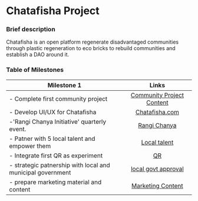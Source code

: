 # Chatafisha Project
### Brief description
Chatafisha is an open platform regenerate disadvantaged communities through plastic regeneration to eco bricks to rebuild communities and establish a DAO around it.


### Table of Milestones

| Milestone 1                                    | Links         | 
| -----------------------------------------------|:-------------:|
| - Complete first community project             | [Community Project Content](https://drive.google.com/folderview?id=1pczTv3VYg5Bv87sYNKbizqCtXr7jYkyr) | 
| - Develop UI/UX for Chatafisha                 | [Chatafisha.com](https://chatafisha.com)     |   
| -'Rangi Chanya Initiative' quarterly event.    |  [Rangi Chanya](https://drive.google.com/file/d/1neOJ2ZazFoZUJxh70usVXNABq7JOQico/view?usp=drivesdk)             |   
| - Patner with 5 local talent and empower them |  [Local talent](https://chatafisha.notion.site/Partner-with-5-local-talent-empower-them-8e7e37f6ca234d8197ac7f9bef84038d)       |
| - Integrate first QR as experiment             |  [QR](https://drive.google.com/folderview?id=1YNOOFwY64DJdfin3gZV5wO4OH_DsUlr8)             |    
|- strategic patnership with local and municipal government |[local govt approval](https://drive.google.com/file/d/1YDdyBRrATqJmitkjOdGroB4Ciyu9qVQv/view?usp=drivesdk)        |
|- prepare marketing material and content| [Marketing Content](https://drive.google.com/folderview?id=1RCFUx68HCQPR2F3oxG0mVRqitDqRBShH)                  |


<!--
**chatafisha/Chatafisha** is a ✨ _special_ ✨ repository because its `README.md` (this file) appears on your GitHub profile.

Here are some ideas to get you started:

- 🔭 I’m currently working on ...
- 🌱 I’m currently learning ...
- 👯 I’m looking to collaborate on ...
- 🤔 I’m looking for help with ...
- 💬 Ask me about ...
- 📫 How to reach me: ...
- 😄 Pronouns: ...
- ⚡ Fun fact: ...
-->
